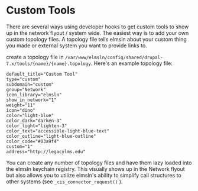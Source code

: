 Custom Tools
===============

There are several ways using developer hooks to get custom tools to show up in the network flyout / system wide. The easiest way is to add your own custom topology files. A topology file tells elmsln about your custom thing you made or external system you want to provide links to.

create a topology file in `/var/www/elmsln/config/shared/drupal-7.x/tools/{name}/{name}.topology`. Here's an example topology file:
```
default_title="Custom Tool"
type="custom"
subdomain="custom"
group="Network"
icon_library="elmsln"
show_in_network="1"
weight="11"
icon="dino"
color="light-blue"
color_dark="darken-3"
color_light="lighten-3"
color_text="accessible-light-blue-text"
color_outline="light-blue-outline"
color_code="#03a9f4"
custom="1"
address="http://legacylms.edu"
```

You can create any number of topology files and have them lazy loaded into the elmsln keychain registry. This visually shows up in the Network flyout but also allows you to utilize elmsln's ability to simplify call structures to other systems (see `_cis_connector_request()` ).